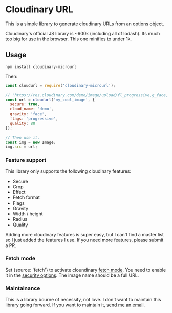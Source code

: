 # Cloudinary URL

This is a simple library to generate cloudinary URLs from an options object.

Cloudinary's official JS library is ~600k (including all of lodash). Its much
too big for use in the browser. This one minifies to under 1k.


## Usage

```
npm install cloudinary-microurl
```

Then:

```javascript
const cloudurl = require('cloudinary-microurl');

// 'https://res.cloudinary.com/demo/image/upload/fl_progressive,g_face,q_80/my_cool_image'
const url = cloudurl('my_cool_image', {
  secure: true,
  cloud_name: 'demo',
  gravity: 'face',
  flags: 'progressive',
  quality: 80
});

// Then use it.
const img = new Image;
img.src = url;
```


### Feature support

This library only supports the following cloudinary features:

- Secure
- Crop
- Effect
- Fetch format
- Flags
- Gravity
- Width / height
- Radius
- Quality

Adding more cloudinary features is super easy, but I can't find a master list
so I just added the features I use. If you need more features, please submit a
PR.


### Fetch mode

Set {source: 'fetch'} to activate cloundinary [fetch mode](http://cloudinary.com/documentation/fetch_remote_images#remote_image_fetch_url). You need to enable it in the [security options](https://cloudinary.com/console/settings/security). The image name should be a full URL.


### Maintainance

This is a library bourne of necessity, not love. I don't want to maintain this
library going forward. If you want to maintain it, [send me an
email](mailto:me@josephg.com).
